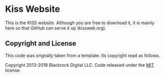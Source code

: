 # Kiss Website

This is the KISS website.  Although you are free to download it, it is mainly here so that GitHub can serve it up (kissweb.org).


## Copyright and License

This code was orignally taken from a template.  Its copyright read as follows.

Copyright 2013-2018 Blackrock Digital LLC. Code released under the [MIT](https://github.com/BlackrockDigital/startbootstrap-freelancer/blob/gh-pages/LICENSE) license.
